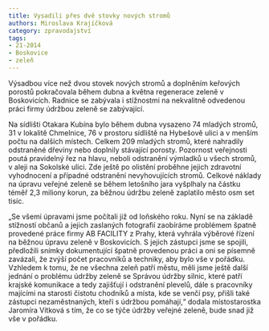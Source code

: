 ```yaml
---
title: Vysadili přes dvě stovky nových stromů
authors: Miroslava Krajíčková
category: zpravodajství
tags: 
- 21-2014
- Boskovice
- zeleň
---
```

Výsadbou více než dvou stovek nových stromů a doplněním keřových porostů pokračovala během dubna a května regenerace zeleně v Boskovicích. Radnice se zabývala i stížnostmi na nekvalitně odvedenou práci firmy údržbou zeleně se zabývající.

Na sídlišti Otakara Kubína bylo během dubna vysazeno 74 mladých stromů, 31 v lokalitě Chmelnice, 76 v prostoru sídliště na Hybešově ulici a v menším počtu na dalších místech. Celkem 209 mladých stromů, které nahradily odstraněné dřeviny nebo doplnily stávající porosty. Pozornost veřejnosti poutá pravidelný řez na hlavu, neboli odstranění výmladků u všech stromů, v aleji na Sokolské ulici. Zde ještě po olistění proběhne jejich zdravotní vyhodnocení a případné odstranění nevyhovujících stromů. Celkové náklady na úpravu veřejné zeleně se během letošního jara vyšplhaly na částku téměř 2,3 miliony korun, za běžnou údržbu zeleně zaplatilo město osm set tisíc.

„Se všemi úpravami jsme počítali již od loňského roku. Nyní se na základě stížností občanů a jejich zaslaných fotografií zaobíráme problémem špatně provedené práce firmy AB FACILITY z Prahy, která vyhrála výběrové řízení na běžnou úpravu zeleně v Boskovicích. S jejich zástupci jsme se spojili, předložili snímky dokumentující špatně provedenou práci a oni se písemně zavázali, že zvýší počet pracovníků a techniky, aby bylo vše v pořádku. Vzhledem k tomu, že ne všechna zeleň patří městu, měli jsme ještě další jednání o problému údržby zeleně se Správou údržby silnic, které patří krajské komunikace a tedy zajišťují i odstranění plevelů, dále s pracovníky majícími na starosti čistotu chodníků a místa, kde se venčí psy, přišli také zástupci nezaměstnaných, kteří s údržbou pomáhají,“ dodala místostarostka Jaromíra Vítková s tím, že co se týče údržby veřejné zeleně, bude snad již vše v pořádku.


